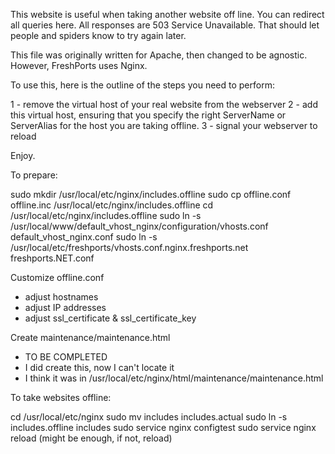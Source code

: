 This website is useful when taking another website off line.
You can redirect all queries here.  All responses are 
503 Service Unavailable.  That should let people and spiders
know to try again later.

This file was originally written for Apache, then changed to be
agnostic. However, FreshPorts uses Nginx.

To use this, here is the outline of the steps you need to perform:

1 - remove the virtual host of your real website from the webserver
2 - add this virtual host, ensuring that you specify the right
    ServerName or ServerAlias for the host you are taking offline.
3 - signal your webserver to reload

Enjoy.

To prepare:

sudo mkdir /usr/local/etc/nginx/includes.offline
sudo cp offline.conf offline.inc /usr/local/etc/nginx/includes.offline
cd /usr/local/etc/nginx/includes.offline
sudo ln -s  /usr/local/www/default_vhost_nginx/configuration/vhosts.conf default_vhost_nginx.conf
sudo ln -s /usr/local/etc/freshports/vhosts.conf.nginx.freshports.net    freshports.NET.conf

Customize offline.conf
* adjust hostnames 
* adjust IP addresses
* adjust ssl_certificate & ssl_certificate_key

Create maintenance/maintenance.html

* TO BE COMPLETED
* I did create this, now I can't locate it
* I think it was in /usr/local/etc/nginx/html/maintenance/maintenance.html

To take websites offline:

cd /usr/local/etc/nginx
sudo mv includes includes.actual
sudo ln -s includes.offline includes
sudo service nginx configtest
sudo service nginx reload (might be enough, if not, reload)
